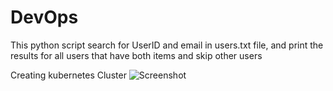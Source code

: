 # DevOps
This python script search for UserID and email in users.txt file, and print the results for all users that have both items and skip other users 

Creating kubernetes Cluster
![Screenshot](https://github.com/ahmedaelsharkawy/DevOps/tree/main/kubernetes_cluster/01_create_cluster_one_node.png?raw=true)
